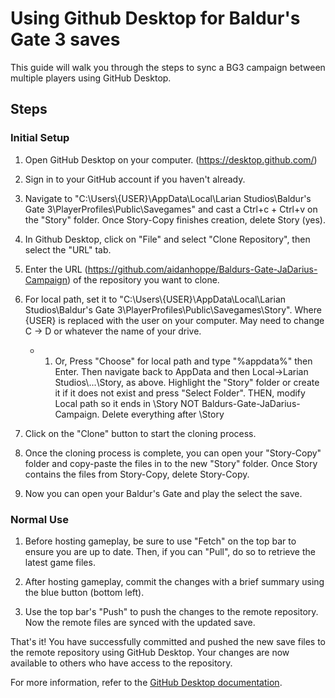 # Using Github Desktop for Baldur's Gate 3 saves

This guide will walk you through the steps to sync a BG3 campaign between multiple players using GitHub Desktop.

## Steps

### Initial Setup

1. Open GitHub Desktop on your computer. (https://desktop.github.com/)

2. Sign in to your GitHub account if you haven't already.

3. Navigate to "C:\Users\\{USER}\AppData\Local\Larian Studios\Baldur's Gate 3\PlayerProfiles\Public\Savegames" and cast a Ctrl+c + Ctrl+v on the "Story" folder. Once Story-Copy finishes creation, delete Story (yes).

4. In Github Desktop, click on "File" and select "Clone Repository", then select the "URL" tab.

5. Enter the URL (https://github.com/aidanhoppe/Baldurs-Gate-JaDarius-Campaign) of the repository you want to clone.

6. For local path, set it to "C:\Users\\{USER}\AppData\Local\Larian Studios\Baldur's Gate 3\PlayerProfiles\Public\Savegames\Story". Where {USER} is replaced with the user on your computer. May need to change C -> D or whatever the name of your drive.

   - 1. Or, Press "Choose" for local path and type "%appdata%" then Enter. Then navigate back to AppData and then Local->Larian Studios\\...\Story, as above. Highlight the "Story" folder or create it if it does not exist and press "Select Folder". THEN, modify Local path so it ends in \Story NOT Baldurs-Gate-JaDarius-Campaign. Delete everything after \Story

7. Click on the "Clone" button to start the cloning process.

8. Once the cloning process is complete, you can open your "Story-Copy" folder and copy-paste the files in to the new "Story" folder. Once Story contains the files from Story-Copy, delete Story-Copy.

9. Now you can open your Baldur's Gate and play the select the save.

### Normal Use

1. Before hosting gameplay, be sure to use "Fetch" on the top bar to ensure you are up to date. Then, if you can "Pull", do so to retrieve the latest game files.

2. After hosting gameplay, commit the changes with a brief summary using the blue button (bottom left).

3. Use the top bar's "Push" to push the changes to the remote repository. Now the remote files are synced with the updated save.

That's it! You have successfully committed and pushed the new save files to the remote repository using GitHub Desktop. Your changes are now available to others who have access to the repository.

For more information, refer to the [GitHub Desktop documentation](https://docs.github.com/en/desktop).
